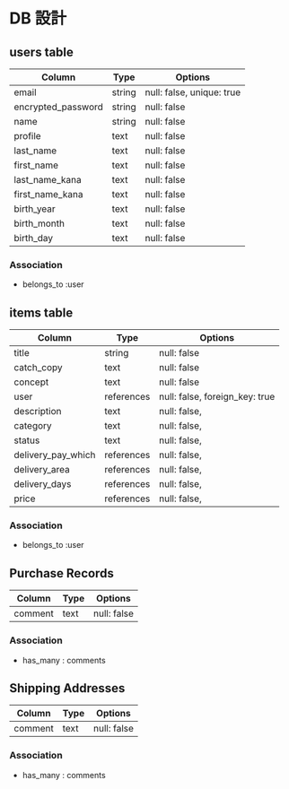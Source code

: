 # DB 設計

## users table

| Column             | Type                | Options                   |
|--------------------|---------------------|---------------------------|
| email              | string              | null: false, unique: true |
| encrypted_password | string              | null: false               |
| name               | string              | null: false               |
| profile            | text                | null: false               |
| last_name          | text                | null: false               |
| first_name         | text                | null: false               |
| last_name_kana     | text                | null: false               |
| first_name_kana    | text                | null: false               |
| birth_year         | text                | null: false               |
| birth_month        | text                | null: false               |
| birth_day          | text                | null: false               |

### Association

* belongs_to :user

## items table

| Column                              | Type       | Options                        |
|-------------------------------------|------------|--------------------------------|
| title                               | string     | null: false                    |
| catch_copy                          | text       | null: false                    |
| concept                             | text       | null: false                    |
| user                                | references | null: false, foreign_key: true |
| description                         | text       | null: false,                   |
| category                            | text       | null: false,                   |
| status                              | text       | null: false,                   |
| delivery_pay_which                  | references | null: false,                   |
| delivery_area                       | references | null: false,                   |
| delivery_days                       | references | null: false,                   |
| price                               | references | null: false,                   |

### Association

- belongs_to :user

##  Purchase Records

| Column      | Type       | Options                        |
|-------------|------------|--------------------------------|
| comment     | text       | null: false                    |

### Association

- has_many : comments


##  Shipping Addresses

| Column      | Type       | Options                        |
|-------------|------------|--------------------------------|
| comment     | text       | null: false                    |

### Association

- has_many : comments